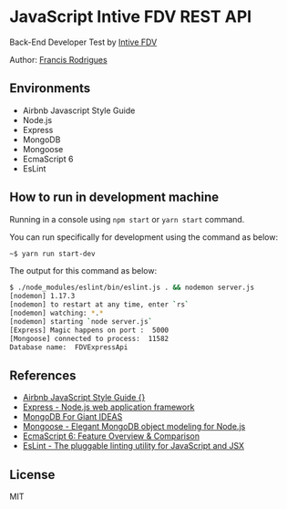 # JavaScript Intive FDV REST API #

Back-End Developer Test by [Intive FDV][1]

Author: [Francis Rodrigues][2]

## Environments ##

* Airbnb Javascript Style Guide
* Node.js
* Express
* MongoDB
* Mongoose
* EcmaScript 6
* EsLint

## How to run in development machine ##

Running in a console using `npm start` or `yarn start` command.

You can run specifically for development using the command as below:

```bash
~$ yarn run start-dev
```

The output for this command as below:

```bash
$ ./node_modules/eslint/bin/eslint.js . && nodemon server.js
[nodemon] 1.17.3
[nodemon] to restart at any time, enter `rs`
[nodemon] watching: *.*
[nodemon] starting `node server.js`
[Express] Magic happens on port :  5000
[Mongoose] connected to process:  11582
Database name:  FDVExpressApi
```

## References ##

* [Airbnb JavaScript Style Guide {}][3]
* [Express - Node.js web application framework][4]
* [MongoDB For Giant IDEAS][5]
* [Mongoose - Elegant MongoDB object modeling for Node.js][6]
* [EcmaScript 6: Feature Overview & Comparison][7]
* [EsLint - The pluggable linting utility for JavaScript and JSX][8]

## License ##

MIT

  [1]: http://intive-fdv.com/
  [2]: https://github.com/francisrod01/
  [3]: https://github.com/airbnb/javascript
  [4]: https://expressjs.com/
  [5]: https://www.mongodb.com/
  [6]: http://mongoosejs.com/
  [7]: https://github.com/rse/es6-features
  [8]: https://eslint.org/
